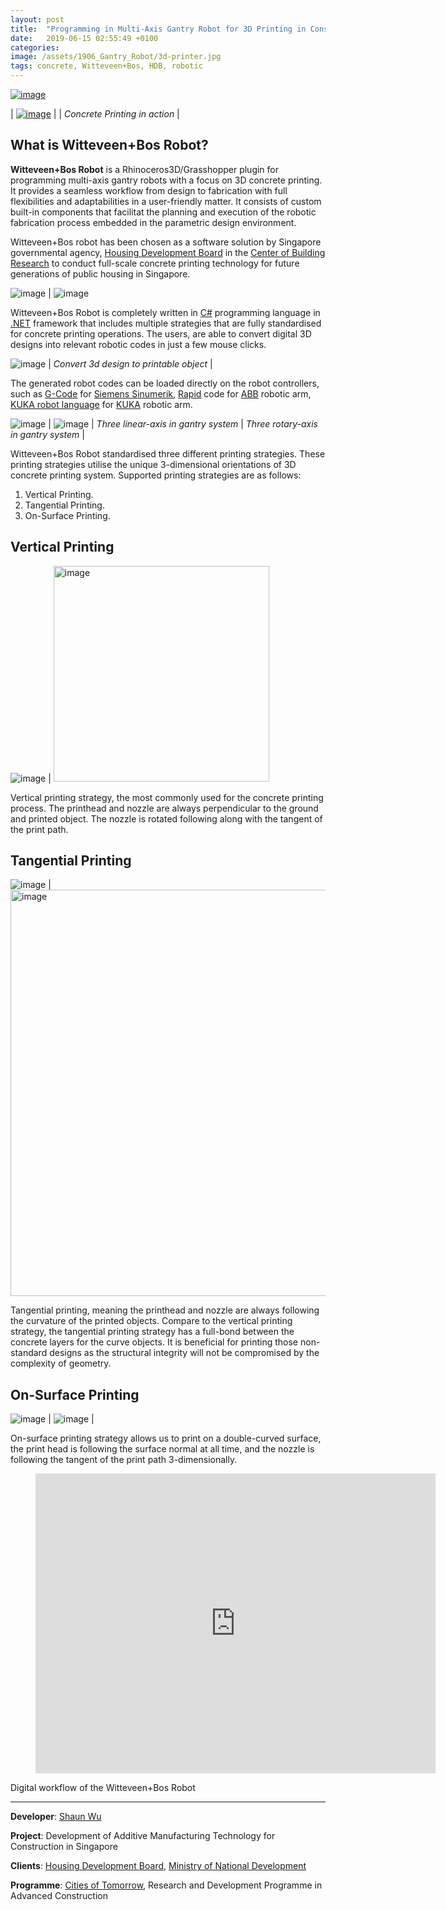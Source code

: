 ```yaml
---
layout: post
title:  "Programming in Multi-Axis Gantry Robot for 3D Printing in Construction"
date:   2019-06-15 02:55:49 +0100
categories: 
image: /assets/1906_Gantry_Robot/3d-printer.jpg
tags: concrete, Witteveen+Bos, HDB, robotic
---
```


[![image](/assets/1906_Gantry_Robot/3d-printer.jpg)](/assets/1906_Gantry_Robot/3d-printer.jpg)

| [![image](/assets/1906_Gantry_Robot/Picture2.jpg)](/assets/1906_Gantry_Robot/Picture2.jpg) |
| *Concrete Printing in action* |

## What is Witteveen+Bos Robot?

**Witteveen+Bos Robot** is a Rhinoceros3D/Grasshopper plugin for programming multi-axis gantry robots with a focus on 3D concrete printing. It provides a seamless workflow from design to fabrication with full flexibilities and adaptabilities in a user-friendly matter. It consists of custom built-in components that facilitat the planning and execution of the robotic fabrication process embedded in the parametric design environment.

Witteveen+Bos robot has been chosen as a software solution by Singapore governmental agency, [Housing Development Board][HDB] in the [Center of Building Research][CBR] to conduct full-scale concrete printing technology for future generations of public housing in Singapore. 

![image](/assets/1906_Gantry_Robot/Picture11.jpg) | ![image](/assets/1906_Gantry_Robot/190725_reference.JPG)

Witteveen+Bos Robot is completely written in [C#][c] programming language in [.NET][net] framework that includes multiple strategies that are fully standardised for concrete printing operations. The users, are able to convert digital 3D designs into relevant robotic codes in just a few mouse clicks.

![image](/assets/1906_Gantry_Robot/Picture14.jpg) | 
*Convert 3d design to printable object* |

The generated robot codes can be loaded directly on the robot controllers, such as [G-Code][GC] for [Siemens Sinumerik][SS], [Rapid][RA] code for [ABB][ABB] robotic arm, [KUKA robot language][KR] for [KUKA][KK] robotic arm.

![image](/assets/1906_Gantry_Robot/Picture12.jpg) | ![image](/assets/1906_Gantry_Robot/ezgif.com-video-to-gif.gif) |
*Three linear-axis in gantry system* | *Three rotary-axis in gantry system* |

Witteveen+Bos Robot standardised three different printing strategies. These printing strategies utilise the unique 3-dimensional orientations of 3D concrete printing system. Supported printing strategies are as follows:
1.	Vertical Printing.
2.	Tangential Printing. 
3.	On-Surface Printing.

## Vertical Printing

![image](/assets/1906_Gantry_Robot/Picture6.jpg) | <img src="/assets/1906_Gantry_Robot/Picture5.jpg" alt="image" width="345px">

Vertical printing strategy, the most commonly used for the concrete printing process. The printhead and nozzle are always perpendicular to the ground and printed object. The nozzle is rotated following along with the tangent of the print path.

## Tangential Printing

![image](/assets/1906_Gantry_Robot/Picture8.jpg) | <img src="/assets/1906_Gantry_Robot/Picture7.jpg" alt="image" width="650">

Tangential printing, meaning the printhead and nozzle are always following the curvature of the printed objects. Compare to the vertical printing strategy, the tangential printing strategy has a full-bond between the concrete layers for the curve objects. It is beneficial for printing those non-standard designs as the structural integrity will not be compromised by the complexity of geometry.

## On-Surface Printing

![image](/assets/1906_Gantry_Robot/Picture10.jpg) | 
![image](/assets/1906_Gantry_Robot/on-surface.gif) |

On-surface printing strategy allows us to print on a double-curved surface, the print head is following the surface normal at all time, and the nozzle is following the tangent of the print path 3-dimensionally.

<div class="video"> <figure> <iframe width="640" height="480" src="https://www.youtube.com/embed/-eJUiO6xcKE" frameborder="0" allowfullscreen></iframe> </figure> </div>
Digital workflow of the Witteveen+Bos Robot

----

**Developer**: [Shaun Wu][SW]

**Project**: Development of Additive Manufacturing Technology for Construction in Singapore

**Clients**: [Housing Development Board][HDB], [Ministry of National Development][MND]

**Programme**: [Cities of Tomorrow][CoT], Research and Development Programme in Advanced Construction

[HDB]: https://www.hdb.gov.sg/cs/infoweb/homepage
[CBR]: https://www.hdb.gov.sg/cs/infoweb/about-us/our-role/centre-of-building-research-page
[c]: https://docs.microsoft.com/en-us/dotnet/csharp/
[net]: https://dotnet.microsoft.com/
[GC]: https://en.wikipedia.org/wiki/G-code
[SS]: https://new.siemens.com/global/en.html
[RA]: https://en.wikipedia.org/wiki/RAPID
[ABB]: https://new.abb.com/
[KR]: https://en.wikipedia.org/wiki/KUKA_Robot_Language
[KK]: https://www.kuka.com/
[SW]: https://www.linkedin.com/in/shaun-wu/
[MND]: https://www.mnd.gov.sg/
[CoT]: https://researchgrant.gov.sg/Pages/GrantCallDetail.aspx?AXID=CoT_BCAHDB_V1_2019-1&CompanyCode=nrf
